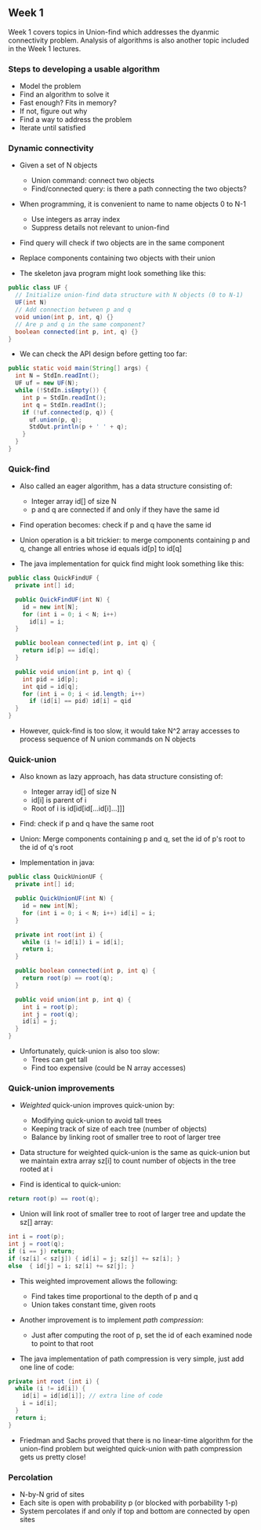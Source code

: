 ## Week 1

Week 1 covers topics in Union-find which addresses the dyanmic connectivity problem. Analysis of algorithms is also another topic included in the Week 1 lectures.

### Steps to developing a usable algorithm
* Model the problem
* Find an algorithm to solve it
* Fast enough? Fits in memory?
* If not, figure out why
* Find a way to address the problem
* Iterate until satisfied

### Dynamic connectivity
* Given a set of N objects
  * Union command: connect two objects
  * Find/connected query: is there a path connecting the two objects?
* When programming, it is convenient to name to name objects 0 to N-1
  * Use integers as array index
  * Suppress details not relevant to union-find
* Find query will check if two objects are in the same component
* Replace components containing two objects with their union

* The skeleton java program might look something like this:
```java
public class UF {
  // Initialize union-find data structure with N objects (0 to N-1)
  UF(int N)
  // Add connection between p and q
  void union(int p, int, q) {}
  // Are p and q in the same component?
  boolean connected(int p, int, q) {}
}
```

* We can check the API design before getting too far:
```java
public static void main(String[] args) {
  int N = StdIn.readInt();
  UF uf = new UF(N);
  while (!StdIn.isEmpty()) {
    int p = StdIn.readInt();
    int q = StdIn.readInt();
    if (!uf.connected(p, q)) {
      uf.union(p, q);
      StdOut.println(p + ' ' + q);
    }
  }
}
```

### Quick-find
* Also called an eager algorithm, has a data structure consisting of:
  * Integer array id[] of size N
  * p and q are connected if and only if they have the same id
* Find operation becomes: check if p and q have the same id
* Union operation is a bit trickier: to merge components containing p and q, change all entries whose id equals id[p] to id[q]

* The java implementation for quick find might look something like this:
```java
public class QuickFindUF {
  private int[] id;

  public QuickFindUF(int N) {
    id = new int[N];
    for (int i = 0; i < N; i++)
      id[i] = i;
  }

  public boolean connected(int p, int q) {
    return id[p] == id[q];
  }

  public void union(int p, int q) {
    int pid = id[p];
    int qid = id[q];
    for (int i = 0; i < id.length; i++)
      if (id[i] == pid) id[i] = qid
  }
}
```

* However, quick-find is too slow, it would take N^2 array accesses to process sequence of N union commands on N objects

### Quick-union
* Also known as lazy approach, has data structure consisting of:
  * Integer array id[] of size N
  * id[i] is parent of i
  * Root of i is id[id[id[...id[i]...]]]
* Find: check if p and q have the same root
* Union: Merge components containing p and q, set the id of p's root to the id of q's root

* Implementation in java:
```java
public class QuickUnionUF {
  private int[] id;

  public QuickUnionUF(int N) {
    id = new int[N];
    for (int i = 0; i < N; i++) id[i] = i;
  }

  private int root(int i) {
    while (i != id[i]) i = id[i];
    return i;
  }

  public boolean connected(int p, int q) {
    return root(p) == root(q);
  }

  public void union(int p, int q) {
    int i = root(p);
    int j = root(q);
    id[i] = j;
  }
}
```

* Unfortunately, quick-union is also too slow:
  * Trees can get tall
  * Find too expensive (could be N array accesses)

### Quick-union improvements
* *Weighted* quick-union improves quick-union by:
  * Modifying quick-union to avoid tall trees
  * Keeping track of size of each tree (number of objects)
  * Balance by linking root of smaller tree to root of larger tree
* Data structure for weighted quick-union is the same as quick-union but we maintain extra array sz[i] to count number of objects in the tree rooted at i

* Find is identical to quick-union:
```java
return root(p) == root(q);
```

* Union will link root of smaller tree to root of larger tree and update the sz[] array:
```java
int i = root(p);
int j = root(q);
if (i == j) return;
if (sz[i] < sz[j]) { id[i] = j; sz[j] += sz[i]; }
else  { id[j] = i; sz[i] += sz[j]; }
```

* This weighted improvement allows the following:
  * Find takes time proportional to the depth of p and q
  * Union takes constant time, given roots

* Another improvement is to implement *path compression*:
  * Just after computing the root of p, set the id of each examined node to point to that root

* The java implementation of path compression is very simple, just add one line of code:
```java
private int root (int i) {
  while (i != id[i]) {
    id[i] = id[id[i]]; // extra line of code
    i = id[i];
  }
  return i;
}
```

* Friedman and Sachs proved that there is no linear-time algorithm for the union-find problem but weighted quick-union with path compression gets us pretty close!

### Percolation
* N-by-N grid of sites
* Each site is open with probability p (or blocked with porbability 1-p)
* System percolates if and only if top and bottom are connected by open sites
